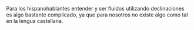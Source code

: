 Para los hispanohablantes entender y ser fluidos utilizando declinaciones es algo
bastante complicado, ya que para nosotros no existe algo como tal en la lengua
castellana.
